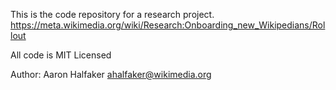 This is the code repository for a research project.  
https://meta.wikimedia.org/wiki/Research:Onboarding_new_Wikipedians/Rollout

All code is MIT Licensed

Author: Aaron Halfaker <ahalfaker@wikimedia.org>
